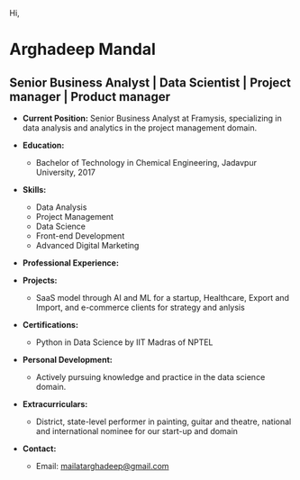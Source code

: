Hi, 
# Arghadeep Mandal

## Senior Business Analyst | Data Scientist | Project manager | Product manager

- **Current Position:** Senior Business Analyst at Framysis, specializing in data analysis and analytics in the project management domain.

- **Education:** 
  - Bachelor of Technology in Chemical Engineering, Jadavpur University, 2017

- **Skills:**
  - Data Analysis
  - Project Management
  - Data Science
  - Front-end Development
  - Advanced Digital Marketing

- **Professional Experience:**

- **Projects:**
  - SaaS model through AI and ML for a startup, Healthcare, Export and Import, and e-commerce clients for strategy and anlysis

- **Certifications:**
  - Python in Data Science by IIT Madras of NPTEL

- **Personal Development:**
  - Actively pursuing knowledge and practice in the data science domain.

- **Extracurriculars:**
  - District, state-level performer in painting, guitar and theatre, national and international nominee for our start-up and domain

- **Contact:**
  - Email: mailatarghadeep@gmail.com



<!---
ArghadeepMandal/ArghadeepMandal is a ✨ special ✨ repository because its `README.md` (this file) appears on your GitHub profile.
You can click the Preview link to take a look at your changes.
--->
